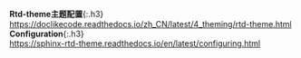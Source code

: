 ```note
```
**Rtd-theme主题配置**{:.h3}<br>
<https://doclikecode.readthedocs.io/zh_CN/latest/4_theming/rtd-theme.html>
**Configuration**{:.h3}<br>
<https://sphinx-rtd-theme.readthedocs.io/en/latest/configuring.html>
